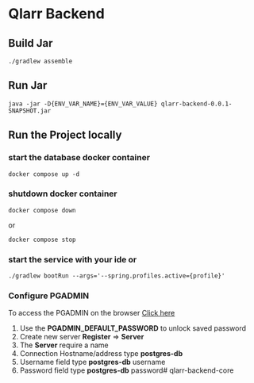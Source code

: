 # Qlarr Backend

## Build Jar

```
./gradlew assemble
```

## Run Jar

```
java -jar -D{ENV_VAR_NAME}={ENV_VAR_VALUE} qlarr-backend-0.0.1-SNAPSHOT.jar
```

## Run the Project locally

### start the database docker container

```
docker compose up -d
```

### shutdown docker container
```
docker compose down
```
or
```
docker compose stop
```

### start the service with your ide or

```
./gradlew bootRun --args='--spring.profiles.active={profile}'
```

### Configure PGADMIN

To access the PGADMIN on the browser [Click here](http://localhost:5050/browser)

1. Use the **PGADMIN_DEFAULT_PASSWORD** to unlock saved password
2. Create new server **Register** => **Server**
3. The **Server** require a name
4. Connection Hostname/address type **postgres-db**
5. Username field type **postgres-db** username
6. Password field type **postgres-db** password# qlarr-backend-core
